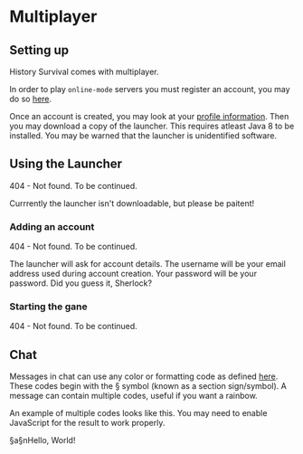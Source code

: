 # Multiplayer

## Setting up

History Survival comes with multiplayer.

In order to play ```online-mode``` servers you must register an account, you may do so [here](/api/auth/register.php).

Once an account is created, you may look at your [profile information](/profile.php). Then you may download a copy of the launcher. This requires atleast Java 8 to be installed. You may be warned that the launcher is unidentified software.

## Using the Launcher
404 - Not found. To be continued.

Currrently the launcher isn't downloadable, but please be paitent!

### Adding an account
404 - Not found. To be continued.

The launcher will ask for account details. The username will be your email address used during account creation. Your password will be your password. Did you guess it, Sherlock?

### Starting the gane
404 - Not found. To be continued.

## Chat

Messages in chat can use any color or formatting code as defined [here](/History_Survival/Text/Formatting/). These codes begin with the § symbol (known as a section sign/symbol). A message can contain multiple codes, useful if you want a rainbow.

An example of multiple codes looks like this. You may need to enable JavaScript for the result to work properly.

<p>
    <div id="multiCodes">
        §a§nHello, World!
    </div>
</p>

<script>
minerslib.mineParseElement("multiCodes", "Result: ")
</script>